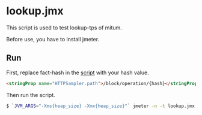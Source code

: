 # lookup.jmx

This script is used to test lookup-tps of mitum.

Before use, you have to install jmeter.

## Run

First, replace fact-hash in the [script](lookup.jmx) with your hash value.

```html
<stringProp name="HTTPSampler.path">/block/operation/{hash}</stringProp>
```

Then run the script.

```sh
$ `JVM_ARGS="-Xms{heap_size} -Xmx{heap_size}"` jmeter -n -t lookup.jmx -l result.jtl -j jmeter.log
```